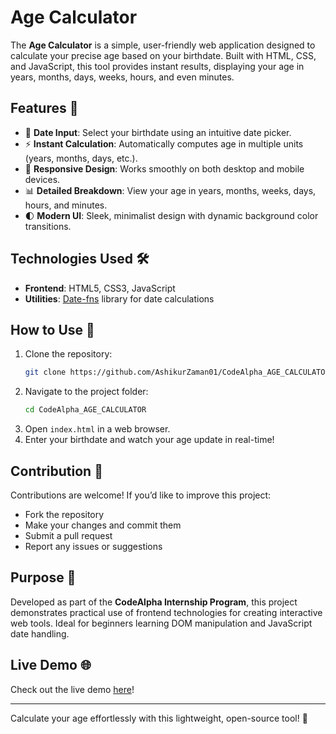 # Age Calculator

The **Age Calculator** is a simple, user-friendly web application designed to calculate your precise age based on your birthdate. Built with HTML, CSS, and JavaScript, this tool provides instant results, displaying your age in years, months, days, weeks, hours, and even minutes.

## Features 🚀

- 📅 **Date Input**: Select your birthdate using an intuitive date picker.
- ⚡ **Instant Calculation**: Automatically computes age in multiple units (years, months, days, etc.).
- 🎨 **Responsive Design**: Works smoothly on both desktop and mobile devices.
- 📊 **Detailed Breakdown**: View your age in years, months, weeks, days, hours, and minutes.
- 🌓 **Modern UI**: Sleek, minimalist design with dynamic background color transitions.

## Technologies Used 🛠️

- **Frontend**: HTML5, CSS3, JavaScript
- **Utilities**: [Date-fns](https://date-fns.org/) library for date calculations

## How to Use 📝

1. Clone the repository:
   ```bash
   git clone https://github.com/AshikurZaman01/CodeAlpha_AGE_CALCULATOR.git
   ```
2. Navigate to the project folder:
   ```bash
   cd CodeAlpha_AGE_CALCULATOR
   ```
3. Open `index.html` in a web browser.
4. Enter your birthdate and watch your age update in real-time!

## Contribution 🤝

Contributions are welcome! If you’d like to improve this project:
- Fork the repository
- Make your changes and commit them
- Submit a pull request
- Report any issues or suggestions

## Purpose 🎯

Developed as part of the **CodeAlpha Internship Program**, this project demonstrates practical use of frontend technologies for creating interactive web tools. Ideal for beginners learning DOM manipulation and JavaScript date handling.

## Live Demo 🌐

Check out the live demo [here](#)!

---

Calculate your age effortlessly with this lightweight, open-source tool! 🚀
